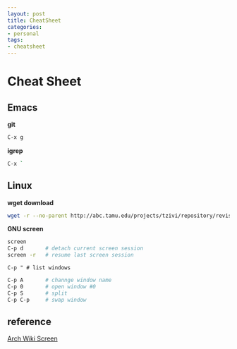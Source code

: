 ```yaml
---
layout: post
title: CheatSheet 
categories: 
- personal
tags:
- cheatsheet
---
```


# Cheat Sheet 

## Emacs

**git**   
```sh
C-x g
```

**igrep**   
```sh
C-x `
```

## Linux

**wget download**   
```sh
wget -r --no-parent http://abc.tamu.edu/projects/tzivi/repository/revisions/2/raw/tzivi/
```

**GNU screen**   

```sh
screen   
C-p d       # detach current screen session   
screen -r   # resume last screen session   
```


<code>C-p "       # list windows</code>   
```sh
C-p A       # channge window name   
C-p 0       # open window #0    
C-p S       # split    
C-p C-p     # swap window    
```



## reference 
[Arch Wiki Screen](https://wiki.archlinux.org/index.php/GNU_Screen)
[]()
[]()

